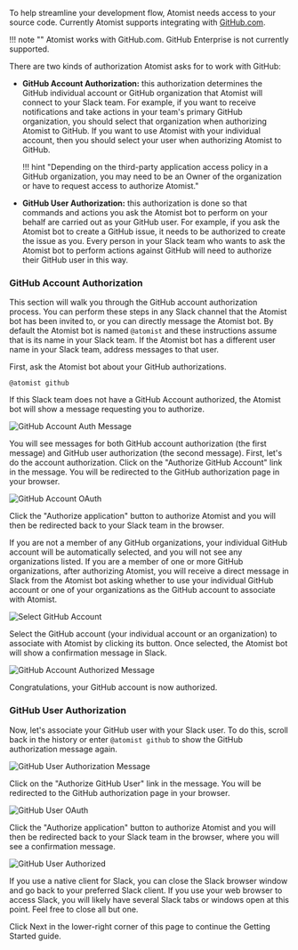 To help streamline your development flow, Atomist needs access to your
source code. Currently Atomist supports integrating
with [GitHub.com][github].

!!! note ""
    Atomist works with GitHub.com. GitHub Enterprise is not currently supported.

There are two kinds of authorization Atomist asks for to work with
GitHub:

-   **GitHub Account Authorization:** this authorization determines
    the GitHub individual account or GitHub organization that Atomist
    will connect to your Slack team.  For example, if you want to
    receive notifications and take actions in your team's primary
    GitHub organization, you should select that organization when
    authorizing Atomist to GitHub.  If you want to use Atomist with
    your individual account, then you should select your user when
    authorizing Atomist to GitHub.

    !!! hint "Depending on the third-party application access policy in a GitHub organization, you may need to be an Owner of the organization or have to request access to authorize Atomist."

-   **GitHub User Authorization:** this authorization is done so that
    commands and actions you ask the Atomist bot to perform on your
    behalf are carried out as your GitHub user.  For example, if you
    ask the Atomist bot to create a GitHub issue, it needs to be
    authorized to create the issue as you.  Every person in your Slack
    team who wants to ask the Atomist bot to perform actions against
    GitHub will need to authorize their GitHub user in this way.

[github]: https://github.com

### GitHub Account Authorization

This section will walk you through the GitHub account authorization
process.  You can perform these steps in any Slack channel that the
Atomist bot has been invited to, or you can directly message the
Atomist bot.  By default the Atomist bot is named `@atomist` and these
instructions assume that is its name in your Slack team.  If the
Atomist bot has a different user name in your Slack team, address
messages to that user.

First, ask the Atomist bot about your GitHub authorizations.

```
@atomist github
```

If this Slack team does not have a GitHub Account authorized, the
Atomist bot will show a message requesting you to authorize.

<div class="ss-container">
  <img src="../images/github-account-auth.png" alt="GitHub Account Auth Message" class="ss-medium">
</div>

You will see messages for both GitHub account authorization (the first
message) and GitHub user authorization (the second message). First,
let's do the account authorization. Click on the "Authorize GitHub
Account" link in the message. You will be redirected to the GitHub
authorization page in your browser.

<div class="ss-container">
  <img src="../images/github-account-oauth.png" alt="GitHub Account OAuth" class="ss-medium">
</div>

Click the "Authorize application" button to authorize Atomist and you
will then be redirected back to your Slack team in the browser.

If you are not a member of any GitHub organizations, your individual
GitHub account will be automatically selected, and you will not see
any organizations listed.  If you are a member of one or more GitHub
organizations, after authorizing Atomist, you will receive a direct
message in Slack from the Atomist bot asking whether to use your
individual GitHub account or one of your organizations as the GitHub
account to associate with Atomist.

<div class="ss-container">
  <img src="../images/github-account-select.png" alt="Select GitHub Account" class="ss-medium">
</div>

Select the GitHub account (your individual account or an organization)
to associate with Atomist by clicking its button.  Once selected, the
Atomist bot will show a confirmation message in Slack.

<div class="ss-container">
  <img src="../images/github-account-authorized.png" alt="GitHub Account Authorized Message" class="ss-large">
</div>

Congratulations, your GitHub account is now authorized.

### GitHub User Authorization

Now, let's associate your GitHub user with your Slack user.  To do
this, scroll back in the history or enter `@atomist github` to show
the GitHub authorization message again.

<div class="ss-container">
  <img src="../images/github-user-auth.png" alt="GitHub User Authorization Message" class="ss-medium">
</div>

Click on the "Authorize GitHub User" link in the message.  You will be
redirected to the GitHub authorization page in your browser.

<div class="ss-container">
  <img src="../images/github-user-oauth.png" alt="GitHub User OAuth" class="ss-medium">
</div>

Click the "Authorize application" button to authorize Atomist and you
will then be redirected back to your Slack team in the browser, where
you will see a confirmation message.

<div class="ss-container">
  <img src="../images/github-user-authorized.png" alt="GitHub User Authorized" class="ss-medium">
</div>

If you use a native client for Slack, you can close the Slack browser
window and go back to your preferred Slack client.  If you use your
web browser to access Slack, you will likely have several Slack tabs
or windows open at this point.  Feel free to close all but one.

Click Next in the lower-right corner of this page to continue the
Getting Started guide.
